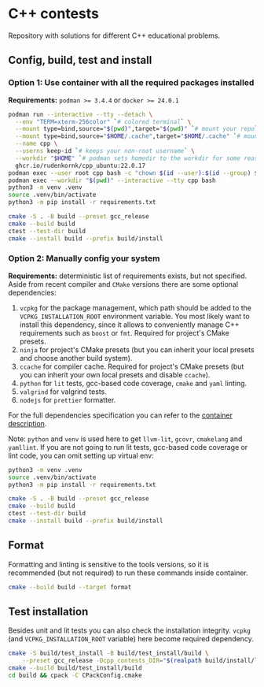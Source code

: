 # C++ contests

Repository with solutions for different C++ educational problems.

## Config, build, test and install

### Option 1: Use container with all the required packages installed

**Requirements:** `podman >= 3.4.4` or `docker >= 24.0.1`

```bash
podman run --interactive --tty --detach \
  --env "TERM=xterm-256color" `# colored terminal` \
  --mount type=bind,source="$(pwd)",target="$(pwd)" `# mount your repo` \
  --mount type=bind,source="$HOME/.cache",target="$HOME/.cache" `# mount cache` \
  --name cpp \
  --userns keep-id `# keeps your non-root username` \
  --workdir "$HOME" `# podman sets homedir to the workdir for some reason` \
  ghcr.io/rudenkornk/cpp_ubuntu:22.0.17
podman exec --user root cpp bash -c "chown $(id --user):$(id --group) $HOME"
podman exec --workdir "$(pwd)" --interactive --tty cpp bash
python3 -m venv .venv
source .venv/bin/activate
python3 -m pip install -r requirements.txt
```

```bash
cmake -S . -B build --preset gcc_release
cmake --build build
ctest --test-dir build
cmake --install build --prefix build/install
```

### Option 2: Manually config your system

**Requirements:** deterministic list of requirements exists, but not specified.
Aside from recent compiler and `CMake` versions there are some optional dependencies:

1. `vcpkg` for the package management, which path should be added to the `VCPKG_INSTALLATION_ROOT` environment variable.
   You most likely want to install this dependency, since it allows to conveniently manage C++ requirements such as `boost` or `fmt`.
   Required for project's CMake presets.
1. `ninja` for project's CMake presets (but you can inherit your local presets and choose another build system).
1. `ccache` for compiler cache. Required for project's CMake presets (but you can inherit your own local presets and disable `ccache`).
1. `python` for `lit` tests, gcc-based code coverage, `cmake` and `yaml` linting.
1. `valgrind` for valgrind tests.
1. `nodejs` for `prettier` formatter.

For the full dependencies specification you can refer to the [container description](https://github.com/rudenkornk/cpp_image).

Note: `python` and `venv` is used here to get `llvm-lit`, `gcovr`, `cmakelang` and `yamllint`.
If you are not going to run lit tests, gcc-based code coverage or lint code, you can omit setting up virtual env:

```bash
python3 -m venv .venv
source .venv/bin/activate
python3 -m pip install -r requirements.txt
```

```bash
cmake -S . -B build --preset gcc_release
cmake --build build
ctest --test-dir build
cmake --install build --prefix build/install
```

## Format

Formatting and linting is sensitive to the tools versions, so it is recommended (but not required) to run these commands inside container.

```bash
cmake --build build --target format
```

## Test installation

Besides unit and lit tests you can also check the installation integrity.
`vcpkg` (and `VCPKG_INSTALLATION_ROOT` variable) here become required dependency.

```bash
cmake -S build/test_install -B build/test_install/build \
    --preset gcc_release -Dcpp_contests_DIR="$(realpath build/install/lib/cmake/cpp_contests)"
cmake --build build/test_install/build
cd build && cpack -C CPackConfig.cmake
```

